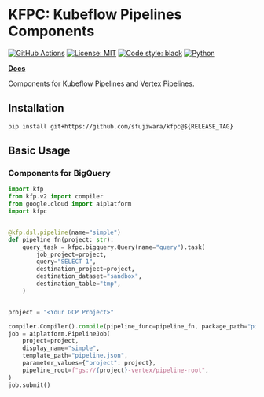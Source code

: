 # KFPC: Kubeflow Pipelines Components

[![GitHub Actions](https://github.com/sfujiwara/kfpc/actions/workflows/config.yaml/badge.svg)](https://github.com/sfujiwara/kfpc/actions/workflows/config.yaml)
[![License: MIT](https://img.shields.io/badge/License-MIT-blue.svg)](LICENSE)
[![Code style: black](https://img.shields.io/badge/code%20style-black-000000.svg)](https://github.com/psf/black)
[![Python](https://img.shields.io/badge/python-3.7%20%7C%203.8%20%7C%203.9%20%7C%203.10-blue)](https://www.python.org)

[**Docs**](https://sfujiwara.github.io/kfpc/)

Components for Kubeflow Pipelines and Vertex Pipelines.

## Installation

```shell
pip install git+https://github.com/sfujiwara/kfpc@${RELEASE_TAG}
```

## Basic Usage

### Components for BigQuery

```python
import kfp
from kfp.v2 import compiler
from google.cloud import aiplatform
import kfpc


@kfp.dsl.pipeline(name="simple")
def pipeline_fn(project: str):
    query_task = kfpc.bigquery.Query(name="query").task(
        job_project=project,
        query="SELECT 1",
        destination_project=project,
        destination_dataset="sandbox",
        destination_table="tmp",
    )


project = "<Your GCP Project>"

compiler.Compiler().compile(pipeline_func=pipeline_fn, package_path="pipeline.json")
job = aiplatform.PipelineJob(
    project=project,
    display_name="simple",
    template_path="pipeline.json",
    parameter_values={"project": project},
    pipeline_root=f"gs://{project}-vertex/pipeline-root",
)
job.submit()
```
